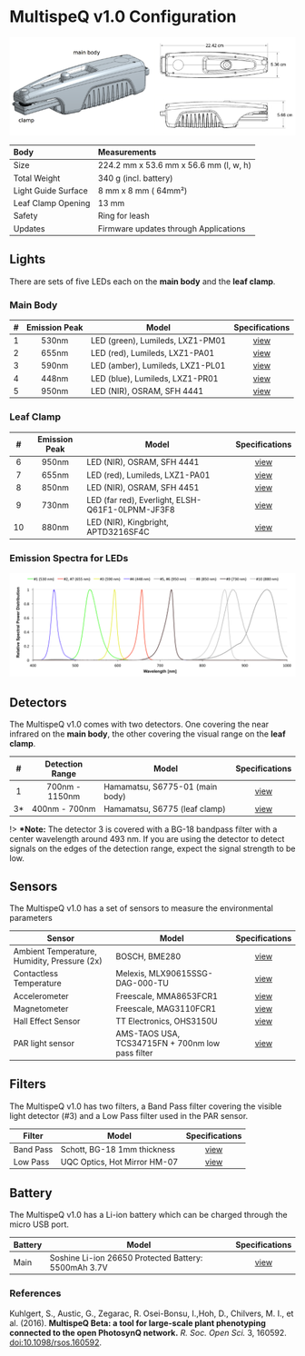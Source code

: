 # MultispeQ v1.0 Configuration

![MultispeQ v1.0 measurements](images/multispeq-v1.0-measurements.png)

| Body | Measurements |
|:----|:----|
| Size | 224.2 mm x 53.6 mm x 56.6 mm (l, w, h) |
| Total Weight | 340 g (incl. battery)|
| Light Guide Surface | 8 mm x 8 mm ( 64mm²) |
| Leaf Clamp Opening | 13 mm |
| Safety | Ring for leash |
| Updates | Firmware updates through Applications |

## Lights

There are sets of five LEDs each on the **main body** and the **leaf clamp**.

### Main Body

| # | Emission Peak | Model | Specifications |
|:---:|:---:|-----|:---:|
| 1 | 530nm | LED (green), Lumileds, LXZ1-PM01 | [view][LXZ1] |
| 2 | 655nm | LED (red), Lumileds, LXZ1-PA01 |[view][LXZ1] |
| 3 | 590nm | LED (amber), Lumileds, LXZ1-PL01 |[view][LXZ1] |
| 4 | 448nm | LED (blue), Lumileds, LXZ1-PR01 |[view][LXZ1] |
| 5 | 950nm | LED (NIR), OSRAM, SFH 4441 | [view][OSRAM SFH 4441] |

### Leaf Clamp

| # | Emission Peak | Model | Specifications |
|:---:|:---:|-----|:---:|
| 6 | 950nm | LED (NIR), OSRAM, SFH 4441 | [view][OSRAM SFH 4441] |
| 7 | 655nm | LED (red), Lumileds, LXZ1-PA01 |[view][LXZ1] |
| 8 | 850nm | LED (NIR), OSRAM, SFH 4451 | [view][OSRAM SFH 4451] |
| 9 | 730nm | LED (far red), Everlight, ELSH-Q61F1-0LPNM-JF3F8 | [view][ELSH-Q61F1-0LPNM-JF3F8] |
| 10 | 880nm | LED (NIR), Kingbright, APTD3216SF4C | [view][APTD3216SF4C] |

### Emission Spectra for LEDs

![Emission spectra for LEDs build in the MultispeQ v1.0 - Emission normalized to maximum emission peak](images/multispeq-v1.0-led-emission-spectra.png)

## Detectors

The MultispeQ v1.0 comes with two detectors. One covering the near infrared on the **main body**, the other covering the visual range on the **leaf clamp**.

| # | Detection Range | Model | Specifications |
|:---:|:---:|-----|:---:|
| 1 | 700nm - 1150nm | Hamamatsu, S6775-01 (main body) | [view][S6775-01] |
| 3\* | 400nm - 700nm | Hamamatsu, S6775 (leaf clamp) | [view][S6775] |

\!> **\*Note:** The detector 3 is covered with a BG-18 bandpass filter with a center wavelength around 493 nm. If you are using the detector to detect signals on the edges of the detection range, expect the signal strength to be low.

## Sensors

The MultispeQ v1.0 has a set of sensors to measure the environmental parameters

| Sensor | Model | Specifications |
|-----|-----|:---:|
| Ambient Temperature, Humidity, Pressure (2x) | BOSCH, BME280 | [view][BME280] |
| Contactless Temperature | Melexis, MLX90615SSG-DAG-000-TU | [view][MLX90615] |
| Accelerometer | Freescale, MMA8653FCR1 | [view][MMA8653FCR1] |
| Magnetometer | Freescale, MAG3110FCR1 | [view][MAG3110FCR1] |
| Hall Effect Sensor | TT Electronics, OHS3150U | [view][OHS3150U] |
| PAR light sensor | AMS-TAOS USA, TCS34715FN + 700nm low pass filter | [view][TCS34715FN] |

## Filters

The MultispeQ v1.0 has two filters, a Band Pass filter covering the visible light detector (#3) and a Low Pass filter used in the PAR sensor.

| Filter | Model | Specifications |
|-----|-----|:---:|
| Band Pass | Schott, BG-18 1mm thickness  | [view][BG-18] |
| Low Pass | UQC Optics, Hot Mirror HM-07 | [view][HMC-5051] |

## Battery

The MultispeQ v1.0 has a Li-ion battery which can be charged through the micro USB port.

| Battery | Model | Specifications |
|-----|-----|:---:|
| Main | Soshine Li-ion 26650 Protected Battery: 5500mAh 3.7V | [view][26650P-3.7-5500] |

### References

Kuhlgert, S., Austic, G., Zegarac, R. Osei-Bonsu, I.,Hoh, D., Chilvers, M. I., et al. (2016). **MultispeQ Beta: a tool for large-scale plant phenotyping connected to the open PhotosynQ network.** *R. Soc. Open Sci.* 3, 160592. [doi:10.1098/rsos.160592].

[LXZ1]: https://www.lumileds.com/products/color-leds/luxeon-z-colors

[OSRAM SFH 4441]: https://www.osram-os.com/osram_os/en/products/product-catalog/infrared-emitters%2c-detectors-andsensors/infrared-emitters/power-emitter-gt40mw/emitter-with-940-nm/sfh-4441/index.jsp

[OSRAM SFH 4451]: https://www.osram-os.com/osram_os/en/products/product-catalog/infrared-emitters%2c-detectors-andsensors/infrared-emitters/power-emitter-gt40mw/emitter-with-850-nm/sfh-4451/index.jsp

[ELSH-Q61F1-0LPNM-JF3F8]: https://media.digikey.com/pdf/Data%20Sheets/Everlight%20PDFs/Shuen1W_Series.pdf

[APTD3216SF4C]: https://media.digikey.com/PDF/Data%20Sheets/Kingbright%20PDFs/APTD3216SF4C.pdf

[S6775]: https://www.hamamatsu.com/us/en/product/alpha/S/4103/S6775/index.html

[S6775-01]: https://www.hamamatsu.com/us/en/product/category/3100/4001/4103/S6775-01/index.html

[BME280]: https://www.bosch-sensortec.com/bst/products/all_products/bme280

[MLX90615]: https://www.melexis.com/en/product/MLX90615/Digital-Plug-Play-Infrared-Thermometer-Ultra-Small-TO-Can

[MMA8653FCR1]: https://www.nxp.com/products/sensors/accelerometers/3-axis-accelerometers/2g-4g-8g-low-g-10-bit-digital-accelerometer:MMA8653FC?lang_cd=en

[MAG3110FCR1]: https://www.nxp.com/products/sensors/magnetometers/high-accuracy-3d-magnetometer:MAG3110?lang_cd=en

[OHS3150U]: https://media.digikey.com/pdf/Data%20Sheets/TT%20Electronics%20PDFs/OHS3150U,51U.pdf

[TCS34715FN]: https://ams.com/eng/Products/Light-Sensors/Color-Sensors/TCS34715

[BG-18]: https://www.us.schott.com/d/advanced_optics/380b879e-f6d3-4130-b7e9-52d794f9bc4b/1.2/schott-bandpass-bg18-jun-2017-en.pdf

[HMC-5051]: http://www.uqgoptics.com/pdf/Hot%20mirrors%20data%20sheet.pdf

[26650P-3.7-5500]: http://www.soshine.com.cn/a633.aspx

[doi:10.1098/rsos.160592]: https://dx.doi.org/10.1098/rsos.160592